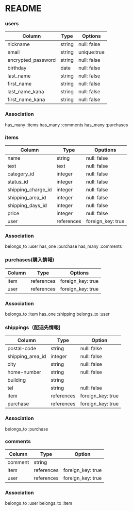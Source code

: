 # README

### users
| Column             | Type   | Options     | 
| ------------------ | ------ | ----------- | 
| nickname           | string | null: false | 
| email              | string | unique:true | 
| encrypted_password | string | null: false | 
| birthday           | date   | null: false | 
| last_name          | string | null: false | 
| first_name         | string | null: false | 
| last_name_kana     | string | null: false | 
| first_name_kana    | string | null: false | 

### Association
has_many :items
has_many :comments
has_many :purchases


### items
| Column             | Type       | Oputions          | 
| ------------------ | ---------- | ----------------- | 
| name               | string     | null: false       | 
| text               | text       | null: false       | 
| category_id        | integer    | null: false       | 
| status_id          | integer    | null: false       | 
| shipping_charge_id | integer    | null: false       | 
| shipping_area_id   | integer    | null: false       | 
| shipping_days_id   | integer    | null: false       | 
| price              | integer    | null: false       | 
| user               | references | foreign_key: true | 

### Association
belongs_to :user
has_one :purchase
has_many :comments


### purchases(購入情報) 
| Column   | Type       | Options           | 
| -------- | ---------- | ----------------- | 
| item     | references | foreign_key: true | 
| user     | references | foreign_key: true | 

### Association
belongs_to :item
has_one :shipping
belongs_to :user


### shippings（配送先情報)
| Column           | Type       | Option            | 
| ---------------- | ---------- | ----------------- | 
| postal-code      | string     | null: false       | 
| shipping_area_id | integer    | null: false       | 
| city             | string     | null: false       | 
| home-number      | string     | null: false       | 
| building         | string     |                   | 
| tel              | string     | null: false       | 
| item             | references | foreign_key: true | 
| purchase         | references | foreign_key: true | 

### Association
belongs_to :purchase

### comments
| Column  | Type       | Option            | 
| ------- | ---------- | ----------------- | 
| comment | string     |                   | 
| item    | references | foreign_key: true | 
| user    | references | foreign_key: true | 

### Association
belongs_to :user
belongs_to :item